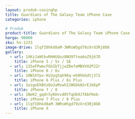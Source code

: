 ```yaml
---
layout: produk-casinghp
title: Guardians of The Galaxy Team iPhone Case
categories: iphone

# Produk
product-title: Guardians of The Galaxy Team iPhone Case
harga: 90000
sku: hn-1233
image-drive: 1lqfI0hkd8aM-3WRsW5gd79zXrd3Rj8O8
gallery:
  - url: 1XKzJaNtbvRHHUQoz8NO97tea6oZ9j67O
    title: iPhone 5 / 5s / SE
  - url: 13SoFPwmcFGGIbTjjwZBefeMBXVH2P2Zr
    title: iPhone 6 / 6s
  - url: 10W1XYpv-HiUyg5qh96q-eh0hkGdtj3l5
    title: iPhone 6 Plus / 6s Plus
  - url: 1oigoEkBVzQo2aMzwhZ1WGbbASrE1kKpP
    title: iPhone 7 / 8
  - url: 1NeK2_gqdrSyKHvvd0tTqUb9JfAbFHob-
    title: iPhone 7 Plus / 8 Plus
  - url: 1lqfI0hkd8aM-3WRsW5gd79zXrd3Rj8O8
    title: iPhone X
---
```

